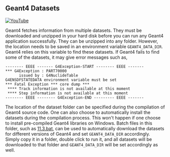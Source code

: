 ## Geant4 Datasets

[![YouTube](https://img.shields.io/badge/You-Tube-red?style=flat)](https://youtu.be/OIhNBPfaTm8)

Geant4 fetches information from multiple datasets. They must be downloaded and unzipped in your hard disk before you can run any Geant4 application successfully. They can be unzipped into any folder. However, the location needs to be saved in an environment variable `GEANT4_DATA_DIR`. Geant4 relies on this variable to find these datasets. If Geant4 fails to find some of the datasets, it may give error messages such as,

```
-------- EEEE ------- G4Exception-START -------- EEEE -------
*** G4Exception : PART70000
      issued by : G4NuclideTable
G4ENSDFSTATEDATA environment variable must be set
*** Fatal Exception *** core dump ***
 **** Track information is not available at this moment
 **** Step information is not available at this moment
-------- EEEE -------- G4Exception-END --------- EEEE -------
```

The location of the dataset folder can be specified during the compilation of Geant4 source code. One can also choose to automatically install the datasets during the compilation process. This won't happen if one choose to install pre-compiled Geant4 libraries on Windows. Batch files in this folder, such as [11.3.bat](11.3.bat), can be used to automatically download the datasets for different versions of Geant4 and set `GEANT4_DATA_DIR` accordingly. Simply copy it in a folder, double click to run it, and all datasets will be downloaded to that folder and `GEANT4_DATA_DIR` will be set accordingly as well.
